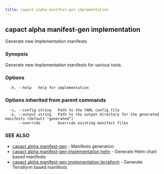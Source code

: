 ```yaml
---
title: capact alpha manifest-gen implementation
---
```


## capact alpha manifest-gen implementation

Generate new Implementation manifests

### Synopsis

Generate new Implementation manifests for various tools.

### Options

```
  -h, --help   help for implementation
```

### Options inherited from parent commands

```
  -c, --config string   Path to the YAML config file
  -o, --output string   Path to the output directory for the generated manifests (default "generated")
      --override        Override existing manifest files
```

### SEE ALSO

* [capact alpha manifest-gen](capact_alpha_manifest-gen.md)	 - Manifests generation
* [capact alpha manifest-gen implementation helm](capact_alpha_manifest-gen_implementation_helm.md)	 - Generate Helm chart based manifests
* [capact alpha manifest-gen implementation terraform](capact_alpha_manifest-gen_implementation_terraform.md)	 - Generate Terraform based manifests

